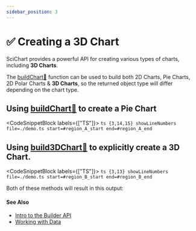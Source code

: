 ```yaml
---
sidebar_position: 3
---
```


# ✅ Creating a 3D Chart

SciChart provides a powerful API for creating various types of charts, including **3D Charts**.

The [buildChart:blue_book:](https://www.scichart.com/documentation/js/current/typedoc/functions/buildchart.html) function can be used to build both 2D Charts, Pie Charts, 2D Polar Charts & **3D Charts**, so the returned object type will differ depending on the chart type.

## Using [buildChart:blue_book:](https://www.scichart.com/documentation/js/current/typedoc/functions/buildchart.html) to create a Pie Chart

<CodeSnippetBlock labels={["TS"]}>
    ```ts {3,14,15} showLineNumbers file=./demo.ts start=#region_A_start end=#region_A_end
    ```
</CodeSnippetBlock> 

## Using [build3DChart:blue_book:](https://www.scichart.com/documentation/js/current/typedoc/functions/build3dchart.html) to explicitly create a 3D Chart.

<CodeSnippetBlock labels={["TS"]}>
    ```ts {3,13} showLineNumbers file=./demo.ts start=#region_B_start end=#region_B_end
    ```
</CodeSnippetBlock>

Both of these methods will result in this output:

<LiveDocSnippet name="./demo" />


#### See Also

* [Intro to the Builder API](/docs/2d-charts/builder-api/builder-api-overview)
* [Working with Data](/docs/2d-charts/builder-api/working-with-data)